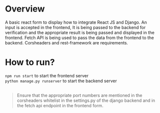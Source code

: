 # Overview
A basic react form to display how to integrate React JS and Django. An input is accepted in the frontend,
It is being passed to the backend for verification and the appropriate result is being passed and displayed in the frontend. Fetch API is being used to pass the data from
the frontend to the backend. Corsheaders and rest-framework are requirements.

# How to run?
`npm run start` to start the frontend server <br/>
`python manage.py runserver` to start the backend server <br/><br/>
>Ensure that the appropriate port numbers are mentioned in the corsheaders whitelist in the settings.py of the django backend and in the fetch api endpoint in 
the frontend form.
